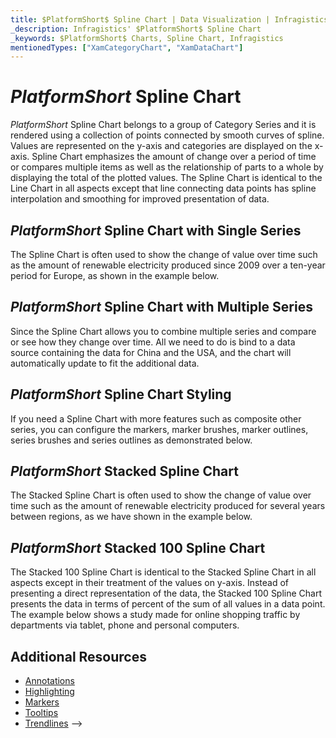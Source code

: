 ```yaml
---
title: $PlatformShort$ Spline Chart | Data Visualization | Infragistics
_description: Infragistics' $PlatformShort$ Spline Chart
_keywords: $PlatformShort$ Charts, Spline Chart, Infragistics
mentionedTypes: ["XamCategoryChart", "XamDataChart"]
---
```

# $PlatformShort$ Spline Chart

$PlatformShort$ Spline Chart belongs to a group of Category Series and it is rendered using a collection of points connected by smooth curves of spline.  Values are represented on the y-axis and categories are displayed on the x-axis. Spline Chart emphasizes the amount of change over a period of time or compares multiple items as well as the relationship of parts to a whole by displaying the total of the plotted values. The Spline Chart is identical to the Line Chart in all aspects except that line connecting data points has spline interpolation and smoothing for improved presentation of data.


<code-view style="height: 600px"
           data-demos-base-url="{environment:dvDemosBaseUrl}"
           iframe-src="{environment:dvDemosBaseUrl}/charts/category-chart-spline-with-legend"
           alt="$PlatformShort$ Spline Chart with Legend" >
</code-view>

<div class="divider--half"></div>

## $PlatformShort$ Spline Chart with Single Series

The Spline Chart is often used to show the change of value over time such as the amount of renewable electricity produced since 2009 over a ten-year period for Europe, as shown in the example below.


<code-view style="height: 600px"
           data-demos-base-url="{environment:dvDemosBaseUrl}"
           iframe-src="{environment:dvDemosBaseUrl}/charts/category-chart-spline-single-source"
           alt="$PlatformShort$ Spline Chart with Single Source" >
</code-view>

<div class="divider--half"></div>

## $PlatformShort$ Spline Chart with Multiple Series

Since the Spline Chart allows you to combine multiple series and compare or see how they change over time. All we need to do is bind to a data source containing the data for China and the USA, and the chart will automatically update to fit the additional data.


<code-view style="height: 600px"
           data-demos-base-url="{environment:dvDemosBaseUrl}"
           iframe-src="{environment:dvDemosBaseUrl}/charts/category-chart-spline-multiple-sources"
           alt="$PlatformShort$ Spline Chart with Multiple Sources" >
</code-view>

<div class="divider--half"></div>

## $PlatformShort$ Spline Chart Styling

If you need a Spline Chart with more features such as composite other series, you can configure the markers, marker brushes, marker outlines, series brushes and series outlines as demonstrated below.


<code-view style="height: 600px"
           data-demos-base-url="{environment:dvDemosBaseUrl}"
           iframe-src="{environment:dvDemosBaseUrl}/charts/category-chart-spline-styling"
           alt="$PlatformShort$ Spline Chart Styling" >
</code-view>

<div class="divider--half"></div>

## $PlatformShort$ Stacked Spline Chart

The Stacked Spline Chart is often used to show the change of value over time such as the amount of renewable electricity produced for several years between regions, as we have shown in the example below.


<code-view style="height: 600px"
           data-demos-base-url="{environment:dvDemosBaseUrl}"
           iframe-src="{environment:dvDemosBaseUrl}/charts/data-chart-stacked-spline-chart"
           alt="$PlatformShort$ Stacked Spline Chart" >
</code-view>

<div class="divider--half"></div>

## $PlatformShort$ Stacked 100 Spline Chart

The Stacked 100 Spline Chart is identical to the Stacked Spline Chart in all aspects except in their treatment of the values on y-axis. Instead of presenting a direct representation of the data, the Stacked 100 Spline Chart presents the data in terms of percent of the sum of all values in a data point. The example below shows a study made for online shopping traffic by departments via tablet, phone and personal computers.


<code-view style="height: 600px"
           data-demos-base-url="{environment:dvDemosBaseUrl}"
           iframe-src="{environment:dvDemosBaseUrl}/charts/data-chart-stacked-100-spline-chart"
           alt="$PlatformShort$ Stacked 100 Spline Chart" >
</code-view>

<div class="divider--half"></div>

## Additional Resources
- [Annotations](../chart-features-annotations.md)
- [Highlighting](../chart-features-highlighting.md)
- [Markers](../chart-features-markers.md)
- [Tooltips](../chart-features-tooltips.md)
- [Trendlines](../chart-features-trendlines.md) -->


<!-- ## Additional Resources -->
<!-- TODO list topic links related to this topic -->

<!-- TODO list API links used in this topic
## API Members
-->
